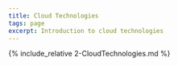 ```yaml
---
title: Cloud Technologies
tags: page
excerpt: Introduction to cloud technologies
---  
```


{% include_relative 2-CloudTechnologies.md %}
